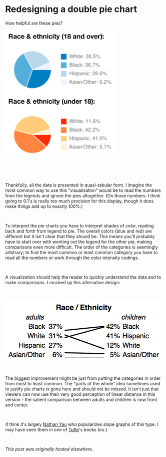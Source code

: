 # Redesigning a double pie chart

<div>
<p>How helpful are these pies?<br>
</p>
<p><a href="screen-shot-2013-10-06-at-4-22-24-pm.png"><img class="aligncenter size-full wp-image-350" alt="Screen Shot 2013-10-06 at 4.22.24 PM" src="screen-shot-2013-10-06-at-4-22-24-pm.png"></a></p>
<br>
<p></p>
<br>
<p>Thankfully, all the data is presented in quasi-tabular form. I imagine the most common way to use this "visualization" would be to read the numbers from the legends and ignore the pies altogether. (On those numbers: I think going to 0.1's is really too much precision for this display, though it does make things add up to exactly 100%.)</p>
<br>
<p>To interpret the pie charts you have to interpret shades of color, reading back and forth from legend to pie. The overall colors (blue and red) are different but it isn't clear that they should be. This means you'll probably have to start over with working out the legend for the other pie, making comparisons even more difficult. The order of the categories is seemingly arbitrary; to find the most common or least common category you have to read all the numbers or work through the color intensity codings.</p>
<br>
<p>A visualization should help the reader to quickly understand the data and to make comparisons. I mocked up this alternative design:</p>
<br>
<p><a href="screen-shot-2013-10-06-at-4-22-51-pm.png"><img class="aligncenter size-full wp-image-352" alt="Screen Shot 2013-10-06 at 4.22.51 PM" src="screen-shot-2013-10-06-at-4-22-51-pm.png"></a></p>
<br>
<p>The biggest improvement might be just from putting the categories in order from most to least common. The "parts of the whole" idea sometimes used to justify pie charts is gone here and should not be missed. It isn't just that viewers can now use their very good perception of linear distance in this version - the salient comparison between adults and children is now front and center.</p>
<br>
<p>(I think it's largely <a href="http://flowingdata.com/about/">Nathan Yau</a> who popularizes slope graphs of this type. I may have seen them in one of <a href="http://www.edwardtufte.com/tufte/">Tufte</a>'s books too.)</p>
<br>
</div>


*This post was originally hosted elsewhere.*
